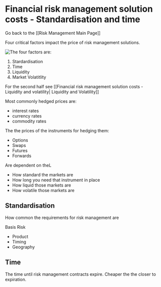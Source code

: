 # Financial risk management solution costs - Standardisation and time

Go back to the [[Risk Management Main Page]]

Four critical factors impact the price of risk management solutions.

![The four factors are:](https://i.imgur.com/XvGNWky.png)

1. Stardardisation
2. Time
3. Liquidity
4. Market Volatitlity

For the second half see [[Financial risk management solution costs - Liquidity and volatility| Liquidity and Volatility]]

Most commonly hedged prices are:

- interest rates
- currency rates
- commodity rates

The the prices of the instruments for hedging them:

- Options
- Swaps
- Futures
- Forwards 

Are dependent on theL

- How standard the markets are
- How long you need that instrument in place
- How liquid those markets are
- How volatile those markets are

## Standardisation

How common the requirements for risk management are

Basis Risk

- Product
- Timing
- Geography

## Time

The time until risk management contracts expire.
Cheaper the the closer to expiration.